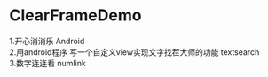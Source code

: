 # ClearFrameDemo <br>
1.开心消消乐 Android <br> 
2.用android程序 写一个自定义view实现文字找茬大师的功能 textsearch <br>
3.数字连连看 numlink  <br>